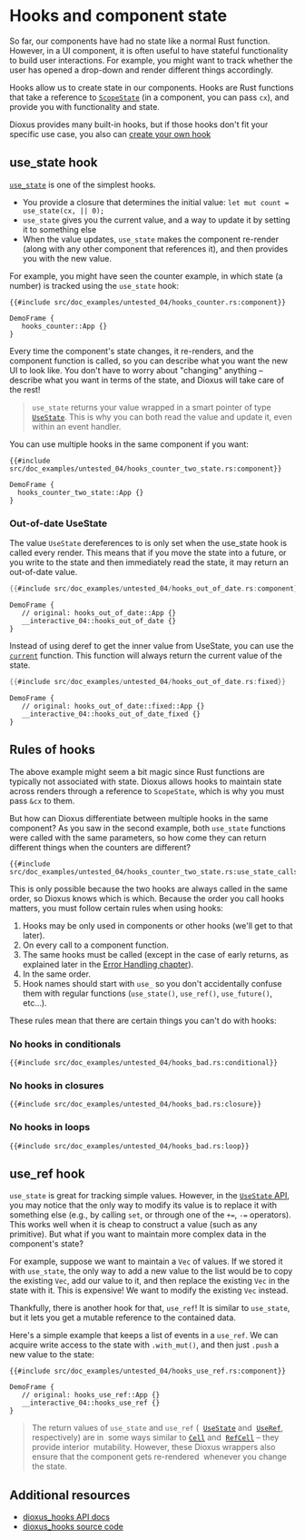 # Hooks and component state

So far, our components have had no state like a normal Rust function. However, in a UI component, it is often useful to have stateful functionality to build user interactions. For example, you might want to track whether the user has opened a drop-down and render different things accordingly.

Hooks allow us to create state in our components. Hooks are Rust functions that take a reference to [`ScopeState`](https://docs.rs/dioxus/latest/dioxus/prelude/struct.ScopeState.html) (in a component, you can pass `cx`), and provide you with functionality and state.

Dioxus provides many built-in hooks, but if those hooks don't fit your specific use case, you also can [create your own hook](../cookbook/state/custom_hooks/index.md)

## use_state hook

[`use_state`](https://docs.rs/dioxus/latest/dioxus/prelude/fn.use_state.html) is one of the simplest hooks.

- You provide a closure that determines the initial value: `let mut count = use_state(cx, || 0);`
- `use_state` gives you the current value, and a way to update it by setting it to something else
- When the value updates, `use_state` makes the component re-render (along with any other component that references it), and then provides you with the new value.


For example, you might have seen the counter example, in which state (a number) is tracked using the `use_state` hook:

```rust, no_run
{{#include src/doc_examples/untested_04/hooks_counter.rs:component}}
```
```inject-dioxus
DemoFrame {
   hooks_counter::App {}
}
```

Every time the component's state changes, it re-renders, and the component function is called, so you can describe what you want the new UI to look like. You don't have to worry about "changing" anything – describe what you want in terms of the state, and Dioxus will take care of the rest!

> `use_state` returns your value wrapped in a smart pointer of type [`UseState`](https://docs.rs/dioxus/latest/dioxus/prelude/struct.UseState.html). This is why you can both read the value and update it, even within an event handler.

You can use multiple hooks in the same component if you want:

```rust, no_run
{{#include src/doc_examples/untested_04/hooks_counter_two_state.rs:component}}
```

```inject-dioxus
DemoFrame {
  hooks_counter_two_state::App {}
}
```

### Out-of-date UseState

The value `UseState` dereferences to is only set when the use_state hook is called every render. This means that if you move the state into a future, or you write to the state and then immediately read the state, it may return an out-of-date value.

```rust
{{#include src/doc_examples/untested_04/hooks_out_of_date.rs:component}}
```
```inject-dioxus
DemoFrame {
   // original: hooks_out_of_date::App {}
   __interactive_04::hooks_out_of_date {}
}
```

Instead of using deref to get the inner value from UseState, you can use the [`current`](https://docs.rs/dioxus/latest/dioxus/prelude/struct.UseState.html#method.current) function. This function will always return the current value of the state.

```rust
{{#include src/doc_examples/untested_04/hooks_out_of_date.rs:fixed}}
```
```inject-dioxus
DemoFrame {
   // original: hooks_out_of_date::fixed::App {}
   __interactive_04::hooks_out_of_date_fixed {}
}
```

## Rules of hooks

The above example might seem a bit magic since Rust functions are typically not associated with state. Dioxus allows hooks to maintain state across renders through a reference to `ScopeState`, which is why you must pass `&cx` to them.

But how can Dioxus differentiate between multiple hooks in the same component? As you saw in the second example, both `use_state` functions were called with the same parameters, so how come they can return different things when the counters are different?

```rust, no_run
{{#include src/doc_examples/untested_04/hooks_counter_two_state.rs:use_state_calls}}
```

This is only possible because the two hooks are always called in the same order, so Dioxus knows which is which. Because the order you call hooks matters, you must follow certain rules when using hooks:

1. Hooks may be only used in components or other hooks (we'll get to that later).
2. On every call to a component function.
3. The same hooks must be called (except in the case of early returns, as explained later in the [Error Handling chapter](../cookbook/error_handling.md)).
4. In the same order.
5. Hook names should start with `use_` so you don't accidentally confuse them with regular
   functions (`use_state()`, `use_ref()`, `use_future()`, etc...).

These rules mean that there are certain things you can't do with hooks:

### No hooks in conditionals

```rust, no_run
{{#include src/doc_examples/untested_04/hooks_bad.rs:conditional}}
```

### No hooks in closures

```rust, no_run
{{#include src/doc_examples/untested_04/hooks_bad.rs:closure}}
```

### No hooks in loops

```rust, no_run
{{#include src/doc_examples/untested_04/hooks_bad.rs:loop}}
```

## use_ref hook

`use_state` is great for tracking simple values. However, in the [`UseState` API](https://docs.rs/dioxus/latest/dioxus/hooks/struct.UseState.html), you may notice that the only way to modify its value is to replace it with something else (e.g., by calling `set`, or through one of the `+=`, `-=` operators). This works well when it is cheap to construct a value (such as any primitive). But what if you want to maintain more complex data in the component's state?

For example, suppose we want to maintain a `Vec` of values. If we stored it with `use_state`, the
only way to add a new value to the list would be to copy the existing `Vec`, add our value to it,
and then replace the existing `Vec` in the state with it. This is expensive! We want to modify the
existing `Vec` instead.

Thankfully, there is another hook for that, `use_ref`! It is similar to `use_state`, but it lets you get a mutable reference to the contained data.

Here's a simple example that keeps a list of events in a `use_ref`. We can acquire write access to the state with `.with_mut()`, and then just `.push` a new value to the state:

```rust, no_run
{{#include src/doc_examples/untested_04/hooks_use_ref.rs:component}}
```
```inject-dioxus
DemoFrame {
   // original: hooks_use_ref::App {}
   __interactive_04::hooks_use_ref {}
}
```



> The return values of `use_state` and `use_ref` (
> &nbsp;[`UseState`](https://docs.rs/dioxus/latest/dioxus/prelude/struct.UseState.html) and
> &nbsp;[`UseRef`](https://docs.rs/dioxus/latest/dioxus/prelude/struct.UseRef.html), respectively) are in
> &nbsp;some ways similar to [`Cell`](https://doc.rust-lang.org/std/cell/) and
> &nbsp;[`RefCell`](https://doc.rust-lang.org/std/cell/struct.RefCell.html) – they provide interior
> &nbsp;mutability. However, these Dioxus wrappers also ensure that the component gets re-rendered
> &nbsp;whenever you change the state.

## Additional resources

- [dioxus_hooks API docs](https://docs.rs/dioxus-hooks/latest/dioxus_hooks/)
- [dioxus_hooks source code](https://github.com/DioxusLabs/dioxus/tree/master/packages/hooks)
